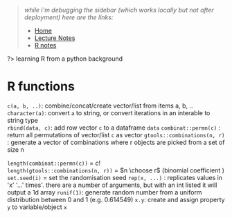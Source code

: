 > _while i'm debugging the sidebar (which works locally but not after deployment) here are the links:_  
> * [Home](/)  
> * [Lecture Notes](lecture_notes.md)  
> * [R notes](r_notes.md)  

?> learning R from a python background

# R  functions
 
`c(a, b, ..)`:         combine/concat/create vector/list from items a, b, ..  
`character(a)`: convert `a` to string, or convert iterations in an interable to string type  
`rbind(data, c)`:     add row vector `c` to a dataframe `data`
`combinat::permn(c)` : return all permutations of vector/list `c` as vector
`gtools::combinations(n, r)` : generate a vector of combinations where r objects are picked from a set of size n 

`length(combinat::permn(c))` = $c!$  
`length(gtools::combinations(n, r))` = $n \choose r$ (binomial coefficient ) 
`set.seed(i)` = set the randomisation seed
`rep(x, ...)` : replicates values in 'x' '...'  times'. there are a number of arguments, but with an int listed it will output a 1d array
`runif(1)`: generate random number from a uniform distribution between 0 and 1 (e.g. 0.614549)
`x.y`: create and assign property `y` to variable/object `x`
